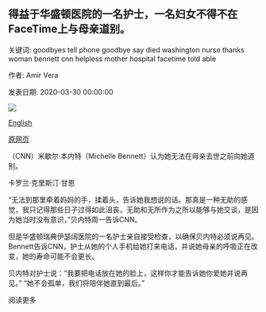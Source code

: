 ## 得益于华盛顿医院的一名护士，一名妇女不得不在FaceTime上与母亲道别。

关键词: goodbyes tell phone goodbye say died washington nurse thanks woman bennett cnn helpless mother hospital facetime told able

作者: Amir Vera

发表日期: 2020-03-30 00:00:00

![](https://cdn.cnn.com/cnnnext/dam/assets/200330154139-brooke-baldwin-split-hospital-mother-coronavirus-super-tease.jpg)

[English](A%20woman%20got%20to%20say%20goodbye%20to%20her%20mother%20over%20FaceTime%20before%20she%20died%20thanks%20to%20a%20nurse%20at%20this%20Washington%20hospital.md)

[原网页](https://edition.cnn.com/2020/03/30/us/washington-nurse-coronavirus-facetime/index.html)

（CNN）米歇尔·本内特（Michelle Bennett）认为她无法在母亲去世之前向她道别。

卡罗兰·克里斯汀·甘恩

“无法到那里牵着妈妈的手，揉着头，告诉她我想说的话。那真是一种无助的感觉，我只记得那些日子过得如此沮丧，无助和无所作为之所以能够与她交谈，是因为她当时没有意识，”贝内特周一告诉CNN。

但是华盛顿瑞典伊瑟阔医院的一名护士亲自接受检查，以确保贝内特必须说再见。 Bennett告诉CNN，护士从她的个人手机给她打来电话，并说她母亲的呼吸正在改变，她的寿命可能不会更长。

贝内特对护士说：“我要把电话放在她的脸上，这样你才能告诉她你爱她并说再见。” “她不会孤单，我们将陪伴她直到最后。”

阅读更多